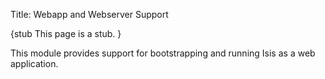 Title: Webapp and Webserver Support

{stub
This page is a stub.
}

This module provides support for bootstrapping and running Isis as a web application.
